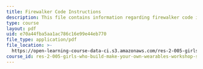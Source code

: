 ```yaml
---
title: Firewalker Code Instructions
description: This file contains information regarding firewalker code instructions.
type: course
layout: pdf
uid: e70a44fba5aa1ac786c16e99e44eb770
file_type: application/pdf
file_location: >-
  https://open-learning-course-data-ci.s3.amazonaws.com/res-2-005-girls-who-build-make-your-own-wearables-workshop-spring-2015/e70a44fba5aa1ac786c16e99e44eb770_MITRES_2_005S15_Code.pdf
course_id: res-2-005-girls-who-build-make-your-own-wearables-workshop-spring-2015
---
```

